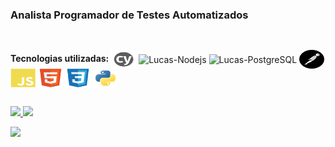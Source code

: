 <div align="left"> 
  <h3>Analista Programador de Testes Automatizados</h3>  
</div>

##

 <div style="display: inline_block" align="left"><br>
  <b>Tecnologias utilizadas:</b>

  <img align="center" alt="Lucas-Cypress" height="30" width="40" src="https://raw.githubusercontent.com/Lukas-R4/Lukas-R4/aa576db1b6e1238fac3dcfcfa741831a47d7950a/file_type_cypress_icon_130654.svg">
  <img align="center" alt="Lucas-Nodejs" height="30" width="40" src="https://cdn.jsdelivr.net/gh/devicons/devicon/icons/nodejs/nodejs-original.svg">
  <img align="center" alt="Lucas-PostgreSQL" height="30" width="40" src="https://cdn.jsdelivr.net/gh/devicons/devicon/icons/postgresql/postgresql-original-wordmark.svg">
  <img align="center" alt="Lucas-postman" height="30" width="40" src="https://raw.githubusercontent.com/Lukas-R4/Lukas-R4/4d8efe49b677673d5f37268aa9ecb7694fd52435/postman_logo_icon_144970.svg">
  <img align="center" alt="Rafa-Js" height="30" width="40" src="https://raw.githubusercontent.com/devicons/devicon/master/icons/javascript/javascript-plain.svg">
  <img align="center" alt="Rafa-HTML" height="30" width="40" src="https://raw.githubusercontent.com/devicons/devicon/master/icons/html5/html5-original.svg">
  <img align="center" alt="Rafa-CSS" height="30" width="40" src="https://raw.githubusercontent.com/devicons/devicon/master/icons/css3/css3-original.svg">
  <img align="center" alt="Rafa-Python" height="30" width="40" src="https://raw.githubusercontent.com/devicons/devicon/master/icons/python/python-original.svg">
</div>

##

<div align="left">
  <a href="https://www.github.com/lukas-r4">
  <img height="180em" src="https://github-readme-stats.vercel.app/api?username=lukas-r4&show_icons=true&theme=dark&include_all_commits=true&count_private=true"/>
  <img height="180em" src="https://github-readme-stats.vercel.app/api/top-langs/?username=lukas-r4&layout=compact&langs_count=8&theme=dark"/>
</div>
  
<a href="https://www.linkedin.com/in/lukas-r4" target="_blank"><img src="https://img.shields.io/badge/-LinkedIn-%230077B5?style=for-the-badge&logo=linkedin&logoColor=white" target="_blank"></a> 


<!--
**Lukas-R4/Lukas-R4** is a ✨ _special_ ✨ repository because its `README.md` (this file) appears on your GitHub profile.

Here are some ideas to get you started:

- 🔭 I’m currently working on ...
- 🌱 I’m currently learning ...
- 👯 I’m looking to collaborate on ...
- 🤔 I’m looking for help with ...
- 💬 Ask me about ...
- 📫 How to reach me: ...
- 😄 Pronouns: ...
- ⚡ Fun fact: ...
-->


